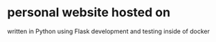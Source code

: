 # personal website hosted on <cloud provider here>

written in Python using Flask
development and testing inside of docker
